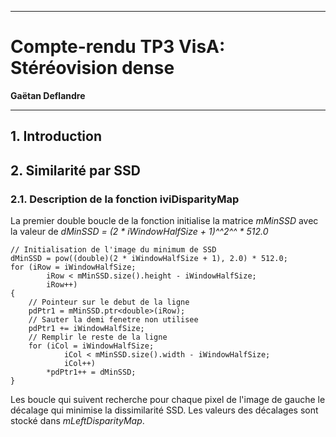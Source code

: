 ***
# Compte-rendu TP3 VisA: Stéréovision dense
**Gaëtan Deflandre**
***

## 1. Introduction


## 2. Similarité par SSD

### 2.1. Description de la fonction iviDisparityMap

La premier double boucle de la fonction initialise la matrice
*mMinSSD* avec la valeur de *dMinSSD = (2 \* iWindowHalfSize + 1)^^2^^ \* 512.0*

    // Initialisation de l'image du minimum de SSD
    dMinSSD = pow((double)(2 * iWindowHalfSize + 1), 2.0) * 512.0;
    for (iRow = iWindowHalfSize;
            iRow < mMinSSD.size().height - iWindowHalfSize;
            iRow++)
    {
        // Pointeur sur le debut de la ligne
        pdPtr1 = mMinSSD.ptr<double>(iRow);
        // Sauter la demi fenetre non utilisee
        pdPtr1 += iWindowHalfSize;
        // Remplir le reste de la ligne
        for (iCol = iWindowHalfSize;
                iCol < mMinSSD.size().width - iWindowHalfSize;
                iCol++)
            *pdPtr1++ = dMinSSD;
    }

Les boucle qui suivent recherche pour chaque pixel de l'image de
gauche le décalage qui minimise la dissimilarité SSD. Les valeurs
des décalages sont stocké dans *mLeftDisparityMap*.
